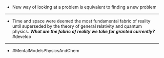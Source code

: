 
- New way of looking at a problem is equivalent to finding a new problem
---
- Time and space were deemed the most fundamental fabric of reality until superseded by the theory of general relativity and quantum physics.
	***What are the fabric of reality we take for granted currently?*** #develop 
---
- #MentalModelsPhysicsAndChem
